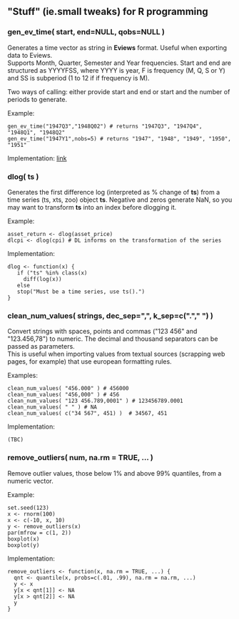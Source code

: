 
## "Stuff" (ie.small tweaks) for R programming

### gen_ev_time( start, end=NULL, qobs=NULL )

Generates a time vector as string in **Eviews** format. Useful when exporting data to Eviews.  
Supports Month, Quarter, Semester and Year frequencies.
Start and end are structured as YYYYFSS, where YYYY is year, F is frequency (M, Q, S or Y) and SS is subperiod (1 to 12 if if frequency is M).  

Two ways of calling: either provide start and end or start and the number of periods to generate. 

Example: 
```
gen_ev_time("1947Q3","1948Q02") # returns "1947Q3", "1947Q4", "1948Q1", "1948Q2"
gen_ev_time("1947Y1",nobs=5) # returns "1947", "1948", "1949", "1950", "1951"
```
Implementation: [link](https://github.com/fcbarbi/R_Stuff/blob/master/gentime.md)

### dlog( ts ) 
Generates the first difference log (interpreted as % change of **ts**) from a time series (ts, xts, zoo) object **ts**.
Negative and zeros generate NaN, so you may want to transform **ts** into an index before dlogging it.  

Example: 
```
asset_return <- dlog(asset_price)
dlcpi <- dlog(cpi) # DL informs on the transformation of the series 
```
Implementation:
```
dlog <- function(x) { 
   if ("ts" %in% class(x) 
     diff(log(x)) 
   else 
   stop("Must be a time series, use ts().") 
} 
```

### clean_num_values( strings, dec_sep=",", k_sep=c("."," ") )
Convert strings with spaces, points and commas ("123 456" and "123.456,78") to numeric.
The decimal and thousand separators can be passed as parameters.  
This is useful when importing values from textual sources (scrapping web pages, for example) that use european formatting rules. 

Examples:
```
clean_num_values( "456.000" ) # 456000
clean_num_values( "456,000" ) # 456
clean_num_values( "123 456.789,0001" ) # 123456789.0001
clean_num_values( " " ) # NA
clean_num_values( c("34 567", 451) )  # 34567, 451
```
Implementation:
```
(TBC)
```

### remove_outliers( num, na.rm = TRUE, ... )
Remove outlier values, those below 1% and above 99% quantiles, from a numeric vector. 

Example:
```
set.seed(123)
x <- rnorm(100)
x <- c(-10, x, 10)
y <- remove_outliers(x)
par(mfrow = c(1, 2))
boxplot(x)
boxplot(y)
```
Implementation:
```
remove_outliers <- function(x, na.rm = TRUE, ...) {
  qnt <- quantile(x, probs=c(.01, .99), na.rm = na.rm, ...)  
  y <- x
  y[x < qnt[1]] <- NA
  y[x > qnt[2]] <- NA
  y
}
```
